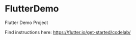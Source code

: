 # FlutterDemo
Flutter Demo Project

Find instructions here: https://flutter.io/get-started/codelab/
